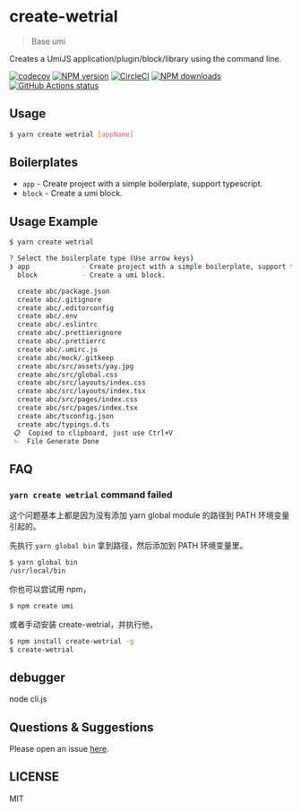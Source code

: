 # create-wetrial

> Base umi

Creates a UmiJS application/plugin/block/library using the command line.

[![codecov](https://codecov.io/gh/wetrial/create-wetrial/branch/master/graph/badge.svg)](https://codecov.io/gh/wetrial/create-wetrial) [![NPM version](https://img.shields.io/npm/v/create-wetrial.svg?style=flat)](https://npmjs.org/package/create-wetrial) [![CircleCI](https://circleci.com/gh/wetrial/create-wetrial/tree/master.svg?style=svg)](https://circleci.com/gh/wetrial/create-wetrial/tree/master) [![NPM downloads](http://img.shields.io/npm/dm/create-wetrial.svg?style=flat)](https://npmjs.org/package/create-wetrial) [![GitHub Actions status](https://github.com/wetrial/create-wetrial/workflows/Node%20CI/badge.svg)](https://github.com/wetrial/create-wetrial)

## Usage

``` bash
$ yarn create wetrial [appName]
```

## Boilerplates

* `app` - Create project with a simple boilerplate, support typescript.
* `block` - Create a umi block.

## Usage Example

``` bash
$ yarn create wetrial

? Select the boilerplate type (Use arrow keys)
❯ app             - Create project with a simple boilerplate, support typescript.
  block           - Create a umi block.

  create abc/package.json
  create abc/.gitignore
  create abc/.editorconfig
  create abc/.env
  create abc/.eslintrc
  create abc/.prettierignore
  create abc/.prettierrc
  create abc/.umirc.js
  create abc/mock/.gitkeep
  create abc/src/assets/yay.jpg
  create abc/src/global.css
  create abc/src/layouts/index.css
  create abc/src/layouts/index.tsx
  create abc/src/pages/index.css
  create abc/src/pages/index.tsx
  create abc/tsconfig.json
  create abc/typings.d.ts
 📋  Copied to clipboard, just use Ctrl+V
 ✨  File Generate Done
```

## FAQ

### `yarn create wetrial` command failed

这个问题基本上都是因为没有添加 yarn global module 的路径到 PATH 环境变量引起的。

先执行 `yarn global bin` 拿到路径，然后添加到 PATH 环境变量里。

``` bash
$ yarn global bin
/usr/local/bin
```

你也可以尝试用 npm，

``` bash
$ npm create umi
```

或者手动安装 create-wetrial，并执行他，

``` bash
$ npm install create-wetrial -g
$ create-wetrial
```

## debugger

node cli.js

## Questions & Suggestions

Please open an issue [here](https://github.com/wetrial/create-wetrial/issues?q=is%3Aissue+is%3Aopen+sort%3Aupdated-desc).

## LICENSE

MIT

